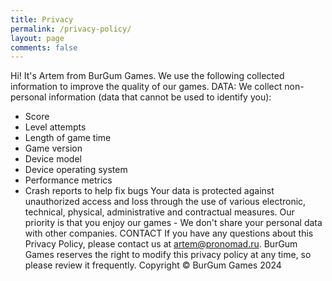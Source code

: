 ```yaml
---
title: Privacy
permalink: /privacy-policy/
layout: page
comments: false
---
```

Hi! It's Artem from BurGum Games. We use the following collected information to improve the quality of our games.
DATA:
We collect non-personal information (data that cannot be used to identify you):
- Score
- Level attempts
- Length of game time
- Game version
- Device model
- Device operating system
- Performance metrics
- Crash reports to help fix bugs
Your data is protected against unauthorized access and loss through the use of various electronic, technical, physical, administrative and contractual measures. Our priority is that you enjoy our games - We don't share your personal data with other companies.
CONTACT
If you have any questions about this Privacy Policy, please contact us at artem@pronomad.ru.
BurGum Games reserves the right to modify this privacy policy at any time, so please review it frequently.
Copyright © BurGum Games 2024